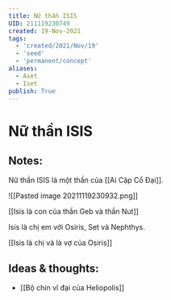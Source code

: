 ```yaml
---
title: Nữ thần ISIS
UID: 211119230749
created: 19-Nov-2021
tags:
  - 'created/2021/Nov/19'
  - 'seed'
  - 'permanent/concept'
aliases:
  - Aset
  - Iset
publish: True
---
```

# Nữ thần ISIS

## Notes:
Nữ thần ISIS là một thần của [[Ai Cập Cổ Đại]].

![[Pasted image 20211119230932.png]]

[[Isis là con của thần Geb và thần Nut]]

Isis là chị em với Osiris, Set và Nephthys.

[[Isis là chị và là vợ của Osiris]]

## Ideas & thoughts:
- [[Bộ chín vĩ đại của Heliopolis]]

